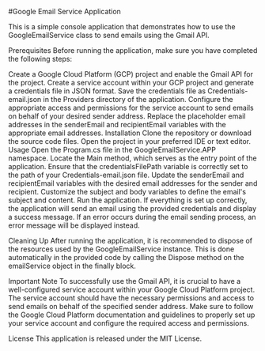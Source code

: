 #Google Email Service Application



This is a simple console application that demonstrates how to use the GoogleEmailService class to send emails using the Gmail API.

Prerequisites
Before running the application, make sure you have completed the following steps:

Create a Google Cloud Platform (GCP) project and enable the Gmail API for the project.
Create a service account within your GCP project and generate a credentials file in JSON format.
Save the credentials file as Credentials-email.json in the Providers directory of the application.
Configure the appropriate access and permissions for the service account to send emails on behalf of your desired sender address.
Replace the placeholder email addresses in the senderEmail and recipientEmail variables with the appropriate email addresses.
Installation
Clone the repository or download the source code files.
Open the project in your preferred IDE or text editor.
Usage
Open the Program.cs file in the GoogleEmailService.APP namespace.
Locate the Main method, which serves as the entry point of the application.
Ensure that the credentialsFilePath variable is correctly set to the path of your Credentials-email.json file.
Update the senderEmail and recipientEmail variables with the desired email addresses for the sender and recipient.
Customize the subject and body variables to define the email's subject and content.
Run the application.
If everything is set up correctly, the application will send an email using the provided credentials and display a success message. If an error occurs during the email sending process, an error message will be displayed instead.

Cleaning Up
After running the application, it is recommended to dispose of the resources used by the GoogleEmailService instance. This is done automatically in the provided code by calling the Dispose method on the emailService object in the finally block.

Important Note
To successfully use the Gmail API, it is crucial to have a well-configured service account within your Google Cloud Platform project. The service account should have the necessary permissions and access to send emails on behalf of the specified sender address. Make sure to follow the Google Cloud Platform documentation and guidelines to properly set up your service account and configure the required access and permissions.

License
This application is released under the MIT License.
